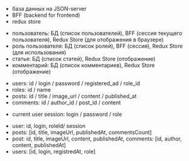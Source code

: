 <!-- Области хранения данных: -->

- база данных на JSON-server
- BFF (backend for frontend)
- redux store

<!-- Сущности приложения: -->

- пользователь: БД (список пользователей), BFF (сессия текущего пользователя), Redux Store (для отображения в браузере)
- роль пользователя: БД (список ролей), BFF (сессия), Redux Store (для использования)
- статья: БД (список статей), Redux Store (отображение)
- комментарий: БД (список комментариев), Redux Store (отображение)

<!-- Таблицы БД: -->

- users: id / login / password / registered_ad / role_id
- roles: id / name
- posts: id / title / image_url / content / published_at
- comments: id / author_id / post_id / content

<!-- Схема состояния на BFF: -->

- current user session: login / password / role

<!-- Схема для Redux Store: -->

- user: id, login, roleId/ session
- posts: [id, title, imageUrl, publishedAt, commentsCount]
- post: id, title, imageUrl, content, publishedAt, comments: [id, author, content, publishedAt]
- users: [id, login, registredAt, role]

